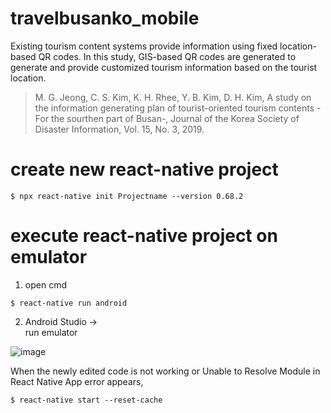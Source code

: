 # travelbusanko_mobile
Existing tourism content systems provide information using fixed location-based QR codes. In this study, GIS-based QR codes are generated to generate and provide customized tourism information based on the tourist location.
> M. G. Jeong, C. S. Kim, K. H. Rhee, Y. B. Kim, D. H. Kim, A study on the information generating plan of tourist-oriented tourism contents - For the sourthen part of Busan-, Journal of the Korea Society of Disaster Information, Vol. 15, No. 3, 2019.

# create new react-native project
<pre><code>$ npx react-native init Projectname --version 0.68.2</code></pre>

# execute react-native project on emulator
1. open cmd
<pre><code>$ react-native run android</code></pre>

2. Android Studio -> <br/>
run emulator

![image](https://user-images.githubusercontent.com/47962204/190329249-a7c0e67b-4a88-4b8a-9be2-110e540e279a.png)

When the newly edited code is not working or Unable to Resolve Module in React Native App error appears,
<pre><code>$ react-native start --reset-cache</code></pre>

